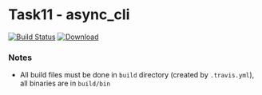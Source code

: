# Task11 - async_cli
[![Build Status](https://travis-ci.com/mkvdv/otus-cpp-2018.svg?branch=task11)](https://travis-ci.com/mkvdv/otus-cpp-2018)
[![Download](https://api.bintray.com/packages/mkvdv/otus-cpp-2018/ha/images/download.svg?version=async_cli) ](https://bintray.com/mkvdv/otus-cpp-2018/ha/async_cli/link)

### Notes
* All build files must be done in `build` directory (created by `.travis.yml`), all binaries are in `build/bin`
